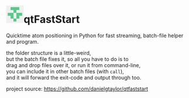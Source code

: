 <h1><img src="resources/icon.png" />qtFastStart</h1>

Quicktime atom positioning in Python for fast streaming, batch-file helper and program.

the folder structure is a little-weird, <br/>
but the batch file fixes it, so all you have to do is to <br/>
drag and drop files over it, or run it from command-line, <br/>
you can include it in other batch files (with <code>call</code>), <br/>
and it will forward the exit-code and output through too.

project source:
https://github.com/danielgtaylor/qtfaststart 
